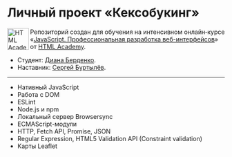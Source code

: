 # Личный проект «Кексобукинг»

<a href="https://htmlacademy.ru/intensive/javascript"><img align="left" width="50" height="50" alt="HTML Academy" src="https://up.htmlacademy.ru/static/img/intensive/javascript/logo-for-github-2.png"></a>

Репозиторий создан для обучения на интенсивном онлайн‑курсе «[JavaScript. Профессиональная разработка веб-интерфейсов](https://htmlacademy.ru/intensive/javascript)» от [HTML Academy](https://htmlacademy.ru).

* Студент: [Диана Берденко](https://up.htmlacademy.ru/javascript/23/user/1690303).
* Наставник: [Сергей Буртылёв](https://htmlacademy.ru/profile/id3341).

---

* Нативный JavaScript
* Работа с DOM
* ESLint
* Node.js и npm
* Локальный сервер Browsersync
* ECMAScript-модули
* HTTP, Fetch API, Promise, JSON
* Regular Expression, HTML5 Validation API (Constraint validation)
* Карты Leaflet
